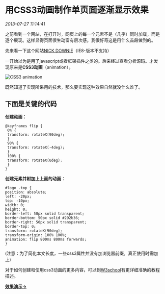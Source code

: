 # 用CSS3动画制作单页面逐渐显示效果
*2013-07-27 11:14:41*


之前看到一个网站，在打开时，网页上的每一个元素不是（几乎）同时加载，而是逐个展现。这样显得页面很生动富有层次感。我很好奇这是用什么首段做到的。

先来看一下这个网站[NICK DOWNIE](http://www.nickdownie.com/ "NICK DOWNIE")（IE8-版本不支持）

一开始以为是用了javascript或者框架插件之类的。后来经过查看分析源码。才发现原来是**CSS3动画**（animation）。

![CSS3 animation](http://blogimages.u.qiniudn.com/NICK+DOWNIE.png)

既然知道了实现所采用的技术，那么要实现这种效果自然就没什么难了。

## 下面是关键的代码

**创建动画：**

    @keyframes flip {
     0% {
     transform: rotateX(90deg);
     }
     90% {
     transform: rotateX(-4deg);
     }
     100% {
     transform: rotateX(0deg);
     }
    }

**创建元素并附加上上面的动画：**

    #logo .top {
    position: absolute;
    left: -20px;
    top: -10px;
    width: 0;
    height: 0;
    border-left: 50px solid transparent;
    border-bottom: 50px solid #292b36;
    border-right: 50px solid transparent;
    border-top: 0;
    transform: rotateX(90deg);
    transform-origin: 100% 100%;
    animation: flip 800ms 800ms forwards;
    }

(注意：为了简化本文长度，一些css3属性并没有加浏览器前缀，真正使用时需加上)

对于如何创建和使用css3动画的更多内容，可以到[W3school](http://www.w3school.com.cn/css3/css3_animation.asp "CSS3 动画")有更详细准确的教程描述。

[**效果演示→**](http://huangyang.me/demo/css3-animation/ "CSS3 animation")
